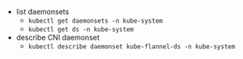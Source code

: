 * list daemonsets
    * `kubectl get daemonsets -n kube-system`
    * `kubectl get ds -n kube-system`
* describe CNI daemonset
    * `kubectl describe daemonset kube-flannel-ds -n kube-system`
